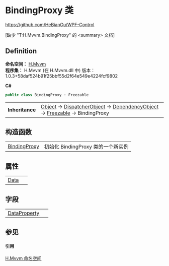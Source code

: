 # BindingProxy 类
https://github.com/HeBianGu/WPF-Control

\[缺少 "T:H.Mvvm.BindingProxy" 的 &lt;summary&gt; 文档\]



## Definition
**命名空间：** <a href="2171cdff-f9c4-6682-6b3e-a29f9cee4c25">H.Mvvm</a>  
**程序集：** H.Mvvm (在 H.Mvvm.dll 中) 版本：1.0.3+58daf524b91f25bbf55d2f64e549e4224fcf9802

**C#**
``` C#
public class BindingProxy : Freezable
```

<table><tr><td><strong>Inheritance</strong></td><td><a href="https://learn.microsoft.com/dotnet/api/system.object" target="_blank" rel="noopener noreferrer">Object</a>  →  <a href="https://learn.microsoft.com/dotnet/api/system.windows.threading.dispatcherobject" target="_blank" rel="noopener noreferrer">DispatcherObject</a>  →  <a href="https://learn.microsoft.com/dotnet/api/system.windows.dependencyobject" target="_blank" rel="noopener noreferrer">DependencyObject</a>  →  <a href="https://learn.microsoft.com/dotnet/api/system.windows.freezable" target="_blank" rel="noopener noreferrer">Freezable</a>  →  BindingProxy</td></tr>
</table>



## 构造函数
<table>
<tr>
<td><a href="c029e3ad-d020-ce65-0716-70f03eaf3fd8">BindingProxy</a></td>
<td>初始化 BindingProxy 类的一个新实例</td></tr>
</table>

## 属性
<table>
<tr>
<td><a href="8ece72eb-3267-1fca-905f-dfda723d0e23">Data</a></td>
<td> </td></tr>
</table>

## 字段
<table>
<tr>
<td><a href="cccf0de6-71f5-bad2-9d31-3239eaa61a67">DataProperty</a></td>
<td> </td></tr>
</table>

## 参见


#### 引用
<a href="2171cdff-f9c4-6682-6b3e-a29f9cee4c25">H.Mvvm 命名空间</a>  
